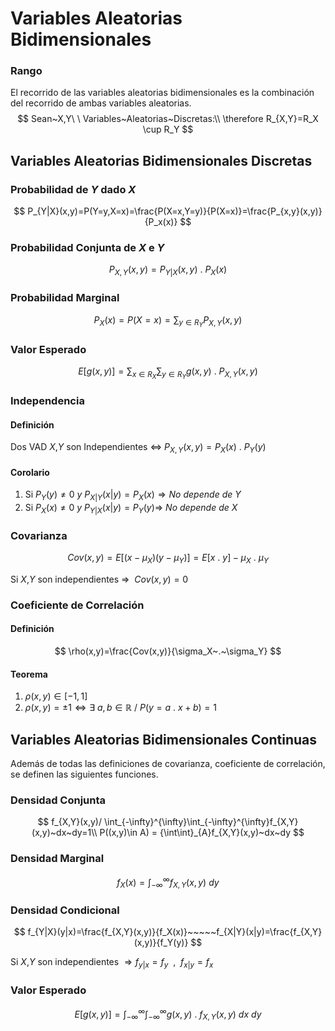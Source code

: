 # Variables Aleatorias Bidimensionales

### Rango

El recorrido de las variables aleatorias bidimensionales es la combinación del recorrido de ambas variables aleatorias.
$$
Sean~X,Y\ \ Variables~Aleatorias~Discretas:\\
\therefore R_{X,Y}=R_X \cup R_Y
$$


## Variables Aleatorias Bidimensionales Discretas

### Probabilidad de $Y$ dado $X$

$$
P_{Y|X}(x,y)=P(Y=y,X=x)=\frac{P(X=x,Y=y)}{P(X=x)}=\frac{P_{x,y}(x,y)}{P_x(x)}
$$

### Probabilidad Conjunta de $X$ e $Y$

$$
P_{X,Y}(x,y)=P_{Y|X}(x,y)\ .\ P_X(x)
$$

### Probabilidad Marginal

$$
P_X(x)=P(X=x)=\sum_{y\in R_Y}P_{X,Y}(x,y)
$$

### Valor Esperado

$$
E[g(x,y)]=\sum_{x\in R_X} \sum_{y\in R_Y} g(x,y)\ .\ P_{X,Y}(x,y)
$$

### Independencia

#### Definición

Dos VAD $X$,$Y$  son Independientes $\Leftrightarrow$ $P_{X,Y}(x,y)=P_X(x)\ .\ P_Y(y)$

#### Corolario

1. Si  $P_Y(y) \neq0~y~P_{X|Y}(x|y) = P_X(x) \Rightarrow No~depende~de~Y$
2. Si  $P_X(x)\neq0~y~P_{Y|X}(x|y)=P_Y(y)\Rightarrow~No~depende~de~X$

### Covarianza

$$
Cov(x,y)=E[(x-\mu_X)(y-\mu_Y)]=E[x\ .\ y]-\mu_X\ .\ \mu_Y
$$

Si $X$,$Y$ son independientes $\Rightarrow~~Cov(x,y)=0$

### Coeficiente de Correlación

#### Definición

$$
\rho(x,y)=\frac{Cov(x,y)}{\sigma_X~.~\sigma_Y} 
$$

#### Teorema

1. $\rho(x,y)\in[-1,1]$
2. $\rho(x,y)= \pm1 \Leftrightarrow \exists~a,b \in\mathbb{R}~/~P(y=a\ .\ x+b)=1$

## Variables Aleatorias Bidimensionales Continuas

Además de todas las definiciones de covarianza, coeficiente de correlación, se definen las siguientes funciones.

### Densidad Conjunta

$$
f_{X,Y}(x,y)/ \int_{-\infty}^{\infty}\int_{-\infty}^{\infty}f_{X,Y}(x,y)~dx~dy=1\\
P((x,y)\in A) = {\int\int}_{A}f_{X,Y}(x,y)~dx~dy
$$

### Densidad Marginal

$$
f_X{(x)}=\int_{-\infty}^\infty f_{X,Y}(x,y)~dy
$$

### Densidad Condicional

$$
f_{Y|X}(y|x)=\frac{f_{X,Y}(x,y)}{f_X(x)}~~~~~f_{X|Y}(x|y)=\frac{f_{X,Y}(x,y)}{f_Y(y)}
$$

Si $X$,$Y$ son independientes $\Rightarrow f_{y|x}=f_y~~,~~f_{x|y}=f_x$

### Valor Esperado

$$
E[g(x,y)]=\int_{-\infty}^{\infty}\int_{-\infty}^{\infty} g(x,y)\ .\ f_{X,Y}(x,y)~dx~dy
$$

